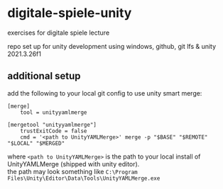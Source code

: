 # digitale-spiele-unity

exercises for digitale spiele lecture

repo set up for unity development using windows, github, git lfs & unity 2021.3.26f1

## additional setup

add the following to your local git config to use unity smart merge:
```
[merge]
    tool = unityyamlmerge
    
[mergetool "unityyamlmerge"]
    trustExitCode = false
    cmd = '<path to UnityYAMLMerge>' merge -p "$BASE" "$REMOTE" "$LOCAL" "$MERGED"
```
where `<path to UnityYAMLMerge>` is the path to your local install of UnityYAMLMerge (shipped with unity editor).  
the path may look something like `C:\Program Files\Unity\Editor\Data\Tools\UnityYAMLMerge.exe`
